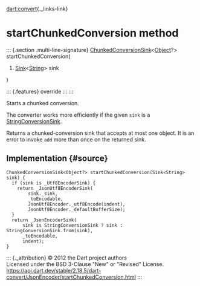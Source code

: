 [dart:convert](../../dart-convert/dart-convert-library){._links-link}

startChunkedConversion method
=============================

::: {.section .multi-line-signature}
[ChunkedConversionSink](../chunkedconversionsink-class)\<[Object](../../dart-core/object-class)?\>
startChunkedConversion(

1.  [Sink](../../dart-core/sink-class)\<[String](../../dart-core/string-class)\>
    sink

)

::: {.features}
override
:::
:::

Starts a chunked conversion.

The converter works more efficiently if the given `sink` is a
[StringConversionSink](../stringconversionsink-class).

Returns a chunked-conversion sink that accepts at most one object. It is
an error to invoke `add` more than once on the returned sink.

Implementation {#source}
--------------

``` {.language-dart data-language="dart"}
ChunkedConversionSink<Object?> startChunkedConversion(Sink<String> sink) {
  if (sink is _Utf8EncoderSink) {
    return _JsonUtf8EncoderSink(
        sink._sink,
        _toEncodable,
        JsonUtf8Encoder._utf8Encode(indent),
        JsonUtf8Encoder._defaultBufferSize);
  }
  return _JsonEncoderSink(
      sink is StringConversionSink ? sink : StringConversionSink.from(sink),
      _toEncodable,
      indent);
}
```

::: {._attribution}
© 2012 the Dart project authors\
Licensed under the BSD 3-Clause \"New\" or \"Revised\" License.\
<https://api.dart.dev/stable/2.18.5/dart-convert/JsonEncoder/startChunkedConversion.html>
:::
